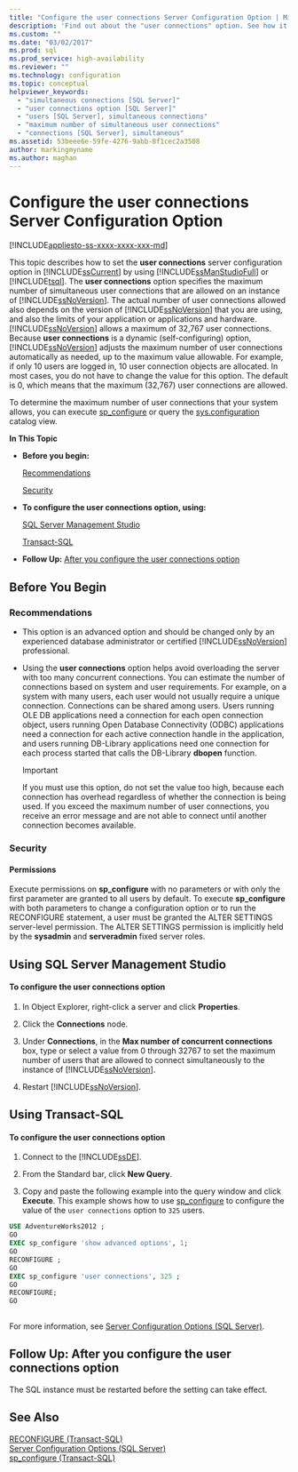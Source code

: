 ```yaml
---
title: "Configure the user connections Server Configuration Option | Microsoft Docs"
description: 'Find out about the "user connections" option. See how it can help you avoid overloading an instance of SQL Server with too many concurrent connections.'
ms.custom: ""
ms.date: "03/02/2017"
ms.prod: sql
ms.prod_service: high-availability
ms.reviewer: ""
ms.technology: configuration
ms.topic: conceptual
helpviewer_keywords: 
  - "simultaneous connections [SQL Server]"
  - "user connections option [SQL Server]"
  - "users [SQL Server], simultaneous connections"
  - "maximum number of simultaneous user connections"
  - "connections [SQL Server], simultaneous"
ms.assetid: 53beee6e-59fe-4276-9abb-8f1cec2a3508
author: markingmyname
ms.author: maghan
---
```

# Configure the user connections Server Configuration Option
[!INCLUDE[appliesto-ss-xxxx-xxxx-xxx-md](../../includes/appliesto-ss-xxxx-xxxx-xxx-md.md)]

  This topic describes how to set the **user connections** server configuration option in [!INCLUDE[ssCurrent](../../includes/sscurrent-md.md)] by using [!INCLUDE[ssManStudioFull](../../includes/ssmanstudiofull-md.md)] or [!INCLUDE[tsql](../../includes/tsql-md.md)]. The **user connections** option specifies the maximum number of simultaneous user connections that are allowed on an instance of [!INCLUDE[ssNoVersion](../../includes/ssnoversion-md.md)]. The actual number of user connections allowed also depends on the version of [!INCLUDE[ssNoVersion](../../includes/ssnoversion-md.md)] that you are using, and also the limits of your application or applications and hardware. [!INCLUDE[ssNoVersion](../../includes/ssnoversion-md.md)] allows a maximum of 32,767 user connections. Because **user connections** is a dynamic (self-configuring) option, [!INCLUDE[ssNoVersion](../../includes/ssnoversion-md.md)] adjusts the maximum number of user connections automatically as needed, up to the maximum value allowable. For example, if only 10 users are logged in, 10 user connection objects are allocated. In most cases, you do not have to change the value for this option. The default is 0, which means that the maximum (32,767) user connections are allowed.  
  
 To determine the maximum number of user connections that your system allows, you can execute [sp_configure](../../relational-databases/system-stored-procedures/sp-configure-transact-sql.md) or query the [sys.configuration](../../relational-databases/system-catalog-views/sys-configurations-transact-sql.md) catalog view.  
  
 **In This Topic**  
  
-   **Before you begin:**  
  
     [Recommendations](#Recommendations)  
  
     [Security](#Security)  
  
-   **To configure the user connections option, using:**  
  
     [SQL Server Management Studio](#SSMSProcedure)  
  
     [Transact-SQL](#TsqlProcedure)  
  
-   **Follow Up:**  [After you configure the user connections option](#FollowUp)  
  
##  <a name="BeforeYouBegin"></a> Before You Begin  
  
###  <a name="Recommendations"></a> Recommendations  
  
-   This option is an advanced option and should be changed only by an experienced database administrator or certified [!INCLUDE[ssNoVersion](../../includes/ssnoversion-md.md)] professional.  
  
-   Using the **user connections** option helps avoid overloading the server with too many concurrent connections. You can estimate the number of connections based on system and user requirements. For example, on a system with many users, each user would not usually require a unique connection. Connections can be shared among users. Users running OLE DB applications need a connection for each open connection object, users running Open Database Connectivity (ODBC) applications need a connection for each active connection handle in the application, and users running DB-Library applications need one connection for each process started that calls the DB-Library **dbopen** function.  
  
    > [!IMPORTANT]  
    >  If you must use this option, do not set the value too high, because each connection has overhead regardless of whether the connection is being used. If you exceed the maximum number of user connections, you receive an error message and are not able to connect until another connection becomes available.  
  
###  <a name="Security"></a> Security  
  
####  <a name="Permissions"></a> Permissions  
 Execute permissions on **sp_configure** with no parameters or with only the first parameter are granted to all users by default. To execute **sp_configure** with both parameters to change a configuration option or to run the RECONFIGURE statement, a user must be granted the ALTER SETTINGS server-level permission. The ALTER SETTINGS permission is implicitly held by the **sysadmin** and **serveradmin** fixed server roles.  
  
##  <a name="SSMSProcedure"></a> Using SQL Server Management Studio  
  
#### To configure the user connections option  
  
1.  In Object Explorer, right-click a server and click **Properties**.  
  
2.  Click the **Connections** node.  
  
3.  Under **Connections**, in the **Max number of concurrent connections** box, type or select a value from 0 through 32767 to set the maximum number of users that are allowed to connect simultaneously to the instance of [!INCLUDE[ssNoVersion](../../includes/ssnoversion-md.md)].  
  
4.  Restart [!INCLUDE[ssNoVersion](../../includes/ssnoversion-md.md)].  
  
##  <a name="TsqlProcedure"></a> Using Transact-SQL  
  
#### To configure the user connections option  
  
1.  Connect to the [!INCLUDE[ssDE](../../includes/ssde-md.md)].  
  
2.  From the Standard bar, click **New Query**.  
  
3.  Copy and paste the following example into the query window and click **Execute**. This example shows how to use [sp_configure](../../relational-databases/system-stored-procedures/sp-configure-transact-sql.md) to configure the value of the `user connections` option to `325` users.  
  
```sql  
USE AdventureWorks2012 ;  
GO  
EXEC sp_configure 'show advanced options', 1;  
GO  
RECONFIGURE ;  
GO  
EXEC sp_configure 'user connections', 325 ;  
GO  
RECONFIGURE;  
GO  
  
```  
  
 For more information, see [Server Configuration Options &#40;SQL Server&#41;](../../database-engine/configure-windows/server-configuration-options-sql-server.md).  
  
##  <a name="FollowUp"></a> Follow Up: After you configure the user connections option  
 The SQL instance must be restarted before the setting can take effect.  
  
## See Also  
 [RECONFIGURE &#40;Transact-SQL&#41;](../../t-sql/language-elements/reconfigure-transact-sql.md)   
 [Server Configuration Options &#40;SQL Server&#41;](../../database-engine/configure-windows/server-configuration-options-sql-server.md)   
 [sp_configure &#40;Transact-SQL&#41;](../../relational-databases/system-stored-procedures/sp-configure-transact-sql.md)  
  
  
